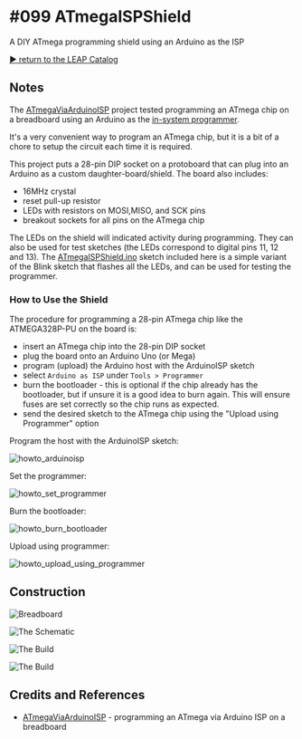 # #099 ATmegaISPShield

A DIY ATmega programming shield using an Arduino as the ISP


[:arrow_forward: return to the LEAP Catalog](http://leap.tardate.com)

## Notes

The [ATmegaViaArduinoISP](../ATmegaViaArduinoISP) project tested programming an ATmega chip on a breadboard using an Arduino as the
[in-system programmer](https://en.wikipedia.org/wiki/In-system_programming).

It's a very convenient way to program an ATmega chip, but it is a bit of a chore to setup the circuit each time it is required.

This project puts a 28-pin DIP socket on a protoboard that can plug into an Arduino as a custom daughter-board/shield. The board also includes:
* 16MHz crystal
* reset pull-up resistor
* LEDs with resistors on MOSI,MISO, and SCK pins
* breakout sockets for all pins on the ATmega chip

The LEDs on the shield will indicated activity during programming. They can also be used for test sketches (the LEDs correspond to digital pins 11, 12 and 13).
The [ATmegaISPShield.ino](./ATmegaISPShield.ino) sketch included here is a simple variant of the Blink sketch that flashes all the LEDs, and can be used for testing the programmer.


### How to Use the Shield

The procedure for programming a 28-pin ATmega chip like the ATMEGA328P-PU on the board is:

* insert an ATmega chip into the 28-pin DIP socket
* plug the board onto an Arduino Uno (or Mega)
* program (upload) the Arduino host with the ArduinoISP sketch
* select `Arduino as ISP` under `Tools > Programmer`
* burn the bootloader - this is optional if the chip already has the bootloader, but if unsure it is a good idea to burn again. This will ensure fuses are set correctly so the chip runs as expected.
* send the desired sketch to the ATmega chip using the "Upload using Programmer" option


Program the host with the ArduinoISP sketch:

![howto_arduinoisp](./assets/howto_arduinoisp.png?raw=true)

Set the programmer:

![howto_set_programmer](./assets/howto_set_programmer.png?raw=true)

Burn the bootloader:

![howto_burn_bootloader](./assets/howto_burn_bootloader.png?raw=true)

Upload using programmer:

![howto_upload_using_programmer](./assets/howto_upload_using_programmer.png?raw=true)

## Construction

![Breadboard](./assets/ATmegaISPShield_bb.jpg?raw=true)

![The Schematic](./assets/ATmegaISPShield_schematic.jpg?raw=true)

![The Build](./assets/ATmegaISPShield_build.jpg?raw=true)

![The Build](./assets/ATmegaISPShield_pcb.jpg?raw=true)

## Credits and References
* [ATmegaViaArduinoISP](../ATmegaViaArduinoISP) - programming an ATmega via Arduino ISP on a breadboard
